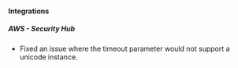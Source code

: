 
#### Integrations
##### AWS - Security Hub
- Fixed an issue where the timeout parameter would not support a unicode instance.
